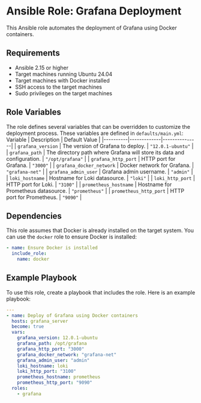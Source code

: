 # Ansible Role: Grafana Deployment

This Ansible role automates the deployment of Grafana using Docker containers.

## Requirements

- Ansible 2.15 or higher
- Target machines running Ubuntu 24.04
- Target machines with Docker installed
- SSH access to the target machines
- Sudo privileges on the target machines

## Role Variables

The role defines several variables that can be overridden to customize the deployment process. These variables are defined in `defaults/main.yml`:
   Variable | Description | Default Value |
 |----------|-------------|---------------|
 | `grafana_version` | The version of Grafana to deploy. | `"12.0.1-ubuntu"` |
 | `grafana_path` | The directory path where Grafana will store its data and configuration. | `"/opt/grafana"` |
 | `grafana_http_port` | HTTP port for Grafana. | `"3000"` |
 | `grafana_docker_network` | Docker network for Grafana. | `"grafana-net"` |
 | `grafana_admin_user` | Grafana admin username. | `"admin"` |
 | `loki_hostname` | Hostname for Loki datasource. | `"loki"` |
 | `loki_http_port` | HTTP port for Loki. | `"3100"` |
 | `prometheus_hostname` | Hostname for Prometheus datasource. | `"prometheus"` |
 | `prometheus_http_port` | HTTP port for Prometheus. | `"9090"` |

## Dependencies

This role assumes that Docker is already installed on the target system. You can use the `docker` role to ensure Docker is installed:

```yaml
- name: Ensure Docker is installed
  include_role:
    name: docker
```

## Example Playbook

To use this role, create a playbook that includes the role. Here is an example playbook:

```yaml
---
- name: Deploy of Grafana using Docker containers
  hosts: grafana_server
  become: true
  vars:
    grafana_version: 12.0.1-ubuntu
    grafana_path: /opt/grafana
    grafana_http_port: "3000"
    grafana_docker_network: "grafana-net"
    grafana_admin_user: "admin"
    loki_hostname: loki
    loki_http_port: "3100"
    prometheus_hostname: prometheus
    prometheus_http_port: "9090"
  roles:
    - grafana

```

